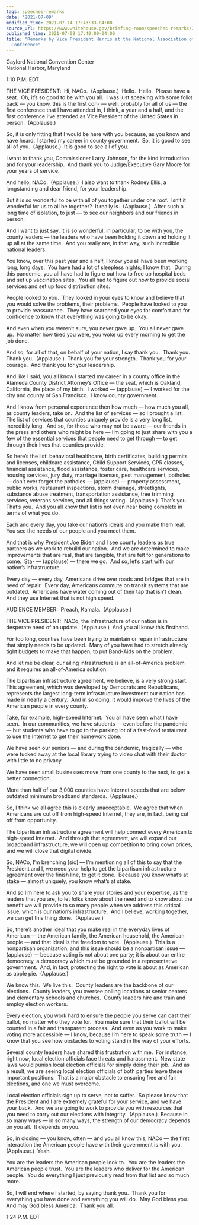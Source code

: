 ```yaml
---
tags: speeches-remarks
date: '2021-07-09'
modified_time: 2021-07-14 17:43:33-04:00
source_url: https://www.whitehouse.gov/briefing-room/speeches-remarks/2021/07/09/remarks-by-vice-president-harris-at-the-national-association-of-counties-annual-conference/
published_time: 2021-07-09 17:40:00-04:00
title: "Remarks by Vice President Harris at the National Association of Counties Annual\_\
  Conference"
---
```

 
Gaylord National Convention Center  
National Harbor, Maryland

1:10 P.M. EDT  
  
THE VICE PRESIDENT:  Hi, NACo.  (Applause.)  Hello.  Hello.  Please have
a seat.  Oh, it’s so good to be with you all.  I was just speaking with
some folks back — you know, this is the first con- — well, probably for
all of us — the first conference that I have attended in, I think, a
year and a half, and the first conference I’ve attended as Vice
President of the United States in person.  (Applause.)   
  
So, it is only fitting that I would be here with you because, as you
know and have heard, I started my career in county government.  So, it
is good to see all of you.  (Applause.)  It is good to see all of
you.   
  
I want to thank you, Commissioner Larry Johnson, for the kind
introduction and for your leadership.  And thank you to Judge/Executive
Gary Moore for your years of service.   
  
And hello, NACo.  (Applause.)  I also want to thank Rodney Ellis, a
longstanding and dear friend, for your leadership.   
  
But it is so wonderful to be with all of you together under one roof. 
Isn’t it wonderful for us to all be together?  It really is. 
(Applause.)  After such a long time of isolation, to just — to see our
neighbors and our friends in person.  
  
And I want to just say, it is so wonderful, in particular, to be with
you, the county leaders — the leaders who have been holding it down and
holding it up all at the same time.  And you really are, in that way,
such incredible national leaders.   
  
You know, over this past year and a half, I know you all have been
working long, long days.  You have had a lot of sleepless nights; I know
that.  During this pandemic, you all have had to figure out how to free
up hospital beds and set up vaccination sites.  You all had to figure
out how to provide social services and set up food distribution
sites.   
  
People looked to you.  They looked in your eyes to know and believe that
you would solve the problems, their problems.  People have looked to you
to provide reassurance.  They have searched your eyes for comfort and
for confidence to know that everything was going to be okay.   
  
And even when you weren’t sure, you never gave up.  You all never gave
up.  No matter how tired you were, you woke up every morning to get the
job done.   
  
And so, for all of that, on behalf of your nation, I say thank you. 
Thank you.  Thank you.  (Applause.)  Thank you for your strength.  Thank
you for your courage.  And thank you for your leadership.   
  
And like I said, you all know I started my career in a county office in
the Alameda County District Attorney’s Office — the seat, which is
Oakland, California, the place of my birth.  I worked — (applause) — I
worked for the city and county of San Francisco.  I know county
government.   
  
And I know from personal experience then how much — how much you all, as
county leaders, take on.  And the list of services — so I brought a
list.  The list of services that counties uniquely provide is a very
long list, incredibly long.  And so, for those who may not be aware —
our friends in the press and others who might be here — I’m going to
just share with you a few of the essential services that people need to
get through — to get through their lives that counties provide.   
  
So here’s the list: behavioral healthcare, birth certificates, building
permits and licenses, childcare assistance, Child Support Services, CPR
classes, financial assistance, flood assistance, foster care, healthcare
services, housing services, jury duty, marriage licenses, pest
management, potholes — don’t ever forget the potholes — (applause) —
property assessment, public works, restaurant inspections, storm
drainage, streetlights, substance abuse treatment, transportation
assistance, tree trimming services, veterans services, and all things
voting.  (Applause.)  That’s you.  That’s you.  And you all know that
list is not even near being complete in terms of what you do.   
  
Each and every day, you take our nation’s ideals and you make them
real.  You see the needs of our people and you meet them.   
  
And that is why President Joe Biden and I see county leaders as true
partners as we work to rebuild our nation.  And we are determined to
make improvements that are real, that are tangible, that are felt for
generations to come.  Sta- — (applause) — there we go.  And so, let’s
start with our nation’s infrastructure.   
  
Every day — every day, Americans drive over roads and bridges that are
in need of repair.  Every day, Americans commute on transit systems that
are outdated.  Americans have water coming out of their tap that isn’t
clean.  And they use Internet that is not high speed.   
  
AUDIENCE MEMBER:  Preach, Kamala.  (Applause.)  
  
THE VICE PRESIDENT:  NACo, the infrastructure of our nation is in
desperate need of an update.  (Applause.)  And you all know this
firsthand.   
  
For too long, counties have been trying to maintain or repair
infrastructure that simply needs to be updated.  Many of you have had to
stretch already tight budgets to make that happen, to put Band-Aids on
the problem.   
  
And let me be clear, our ailing infrastructure is an all-of-America
problem and it requires an all-of-America solution.   
  
The bipartisan infrastructure agreement, we believe, is a very strong
start.  This agreement, which was developed by Democrats and
Republicans, represents the largest long-term infrastructure investment
our nation has made in nearly a century.  And in so doing, it would
improve the lives of the American people in every county.   
  
Take, for example, high-speed Internet.  You all have seen what I have
seen.  In our communities, we have students — even before the pandemic —
but students who have to go to the parking lot of a fast-food restaurant
to use the Internet to get their homework done.   
  
We have seen our seniors — and during the pandemic, tragically — who
were tucked away at the local library trying to video chat with their
doctor with little to no privacy.   
  
We have seen small businesses move from one county to the next, to get a
better connection.   
  
More than half of our 3,000 counties have Internet speeds that are below
outdated minimum broadband standards.  (Applause.)  
  
So, I think we all agree this is clearly unacceptable.  We agree that
when Americans are cut off from high-speed Internet, they are, in fact,
being cut off from opportunity.   
  
The bipartisan infrastructure agreement will help connect every American
to high-speed Internet.  And through that agreement, we will expand our
broadband infrastructure, we will open up competition to bring down
prices, and we will close that digital divide.   
  
So, NACo, I’m brenching \[sic\] — I’m mentioning all of this to say that
the President and I, we need your help to get the bipartisan
infrastructure agreement over the finish line, to get it done.  Because
you know what’s at stake — almost uniquely, you know what’s at stake.   
  
And so I’m here to ask you to share your stories and your expertise, as
the leaders that you are, to let folks know about the need and to know
about the benefit we will provide to so many people when we address this
critical issue, which is our nation’s infrastructure.  And I believe,
working together, we can get this thing done.  (Applause.)  
  
So, there’s another ideal that you make real in the everyday lives of
American — the American family, the American household, the American
people — and that ideal is the freedom to vote.  (Applause.)  This is a
nonpartisan organization, and this issue should be a nonpartisan issue —
(applause) — because voting is not about one party; it is about our
entire democracy, a democracy which must be grounded in a representative
government.  And, in fact, protecting the right to vote is about as
American as apple pie.  (Applause.)  
  
We know this.  We live this.  County leaders are the backbone of our
elections.  County leaders, you oversee polling locations at senior
centers and elementary schools and churches.  County leaders hire and
train and employ election workers.   
  
Every election, you work hard to ensure the people you serve can cast
their ballot, no matter who they vote for.  You make sure that their
ballot will be counted in a fair and transparent process.  And even as
you work to make voting more accessible — I know, because I’m here to
speak some truth — I know that you see how obstacles to voting stand in
the way of your efforts.   
  
Several county leaders have shared this frustration with me.  For
instance, right now, local election officials face threats and
harassment.  New state laws would punish local election officials for
simply doing their job.  And as a result, we are seeing local election
officials of both parties leave these important positions.  That is a
major obstacle to ensuring free and fair elections, and one we must
overcome.   
  
Local election officials sign up to serve, not to suffer.  So please
know that the President and I are extremely grateful for your service,
and we have your back.  And we are going to work to provide you with
resources that you need to carry out our elections with integrity. 
(Applause.)  Because in so many ways — in so many ways, the strength of
our democracy depends on you all.  It depends on you.   
  
So, in closing — you know, often — and you all know this, NACo — the
first interaction the American people have with their government is with
you.  (Applause.)  Yeah.  
  
You are the leaders the American people look to.  You are the leaders
the American people trust.  You are the leaders who deliver for the
American people.  You do everything I just previously read from that
list and so much more.   
  
So, I will end where I started, by saying thank you.  Thank you for
everything you have done and everything you will do.  May God bless
you.  And may God bless America.  Thank you all.  
  
1:24 P.M. EDT  

